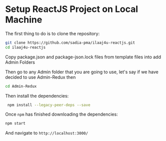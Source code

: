 # Setup ReactJS Project on Local Machine

The first thing to do is to clone the repository:

```sh
git clone https://github.com/sadia-pma/ilaaj4u-reactjs.git
cd ilaaj4u-reactjs
```

Copy package.json and package-json.lock files from template files into add Admin Folders

Then go to any Admin folder that you are going to use, let's say if we have decided to use Admin-Redux then
```sh
cd Admin-Redux
```

Then install the dependencies:
```sh
 npm install --legacy-peer-deps --save
```


Once `npm` has finished downloading the dependencies:
```sh
npm start
```
And navigate to `http://localhost:3000/`
